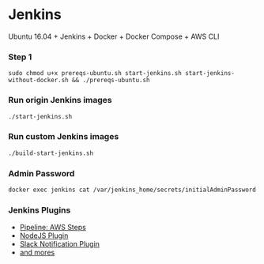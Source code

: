 # Jenkins
Ubuntu 16.04 + Jenkins + Docker + Docker Compose + AWS CLI

### Step 1
```
sudo chmod u+x prereqs-ubuntu.sh start-jenkins.sh start-jenkins-without-docker.sh && ./prereqs-ubuntu.sh
```
### Run origin Jenkins images
```sh
./start-jenkins.sh
```
### Run custom Jenkins images
```sh
./build-start-jenkins.sh
```
### Admin Password
```sh
docker exec jenkins cat /var/jenkins_home/secrets/initialAdminPassword
```
### Jenkins Plugins
- [Pipeline: AWS Steps](https://wiki.jenkins.io/display/JENKINS/Pipeline+AWS+Plugin)
- [NodeJS Plugin](http://wiki.jenkins-ci.org/display/JENKINS/NodeJS+Plugin)
- [Slack Notification Plugin](http://wiki.jenkins-ci.org/display/JENKINS/Slack+Plugin)
- [and mores](https://updates.jenkins.io/2.138/latest/)

